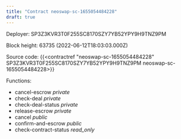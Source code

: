 ```yaml
---
title: "Contract neoswap-sc-1655054484228"
draft: true
---
```

Deployer: SP3Z3KVR3T0F255SC8170SZY7YB52YPY9H9TNZ9PM


 



Block height: 63735 (2022-06-12T18:03:03.000Z)

Source code: {{<contractref "neoswap-sc-1655054484228" SP3Z3KVR3T0F255SC8170SZY7YB52YPY9H9TNZ9PM neoswap-sc-1655054484228>}}

Functions:

* cancel-escrow _private_
* check-deal _private_
* check-deal-status _private_
* release-escrow _private_
* cancel _public_
* confirm-and-escrow _public_
* check-contract-status _read_only_
